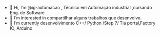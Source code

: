 - 👋 Hi, I’m @ig-automacao , Técnico em Automação industrial ,cursando Eng. de Software
- 👀 I’m interested in compartilhar alguns trabalhos que desenvolvo.
- 🌱 I’m currently desenvolvimento C++/ Python /Step 7/ Tia portal,Factory IO, Arduino


<!---
ig-automacao/ig-automacao is a ✨ special ✨ repository because its `README.md` (this file) appears on your GitHub profile.
You can click the Preview link to take a look at your changes.
--->
